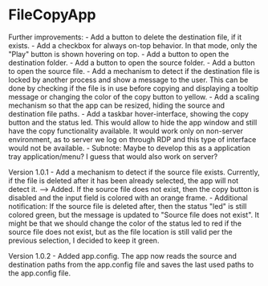 # FileCopyApp

Further improvements:
	- Add a button to delete the destination file, if it exists.
	- Add a checkbox for always on-top behavior. In that mode, only the "Play" button is shown hovering on top.
	- Add a button to open the destination folder.
	- Add a button to open the source folder.
	- Add a button to open the source file.
	- Add a mechanism to detect if the destination file is locked by another process and show a message to the user. This can be done by checking if the file is in use before copying and displaying a tooltip message or changing the color of the copy button to yellow.
	- Add a scaling mechanism so that the app can be resized, hiding the source and destination file paths.
	- Add a taskbar hover-interface, showing the copy button and the status led. This would allow to hide the app window and still have the copy functionality available. It would work only on non-server environment, as to server we log on through RDP and this type of interface would not be available.
		- Subnote: Maybe to develop this as a application tray application/menu? I guess that would also work on server? 

Version 1.0.1
	- Add a mechanism to detect if the source file exists. Currently, if the file is deleted after it has been already selected, the app will not detect it.
		--> Added. If the source file does not exist, then the copy button is disabled and the input field is colored with an orange frame.
			- Additional notification: If the source file is deleted after, then the status "led" is still colored green, but the message is updated to "Source file does not exist". It might be that we should change the color of the status led to red if the source file does not exist, but as the file location is still valid per the previous selection, I decided to keep it green.

Version 1.0.2
	- Added app.config. The app now reads the source and destination paths from the app.config file and saves the last used paths to the app.config file.